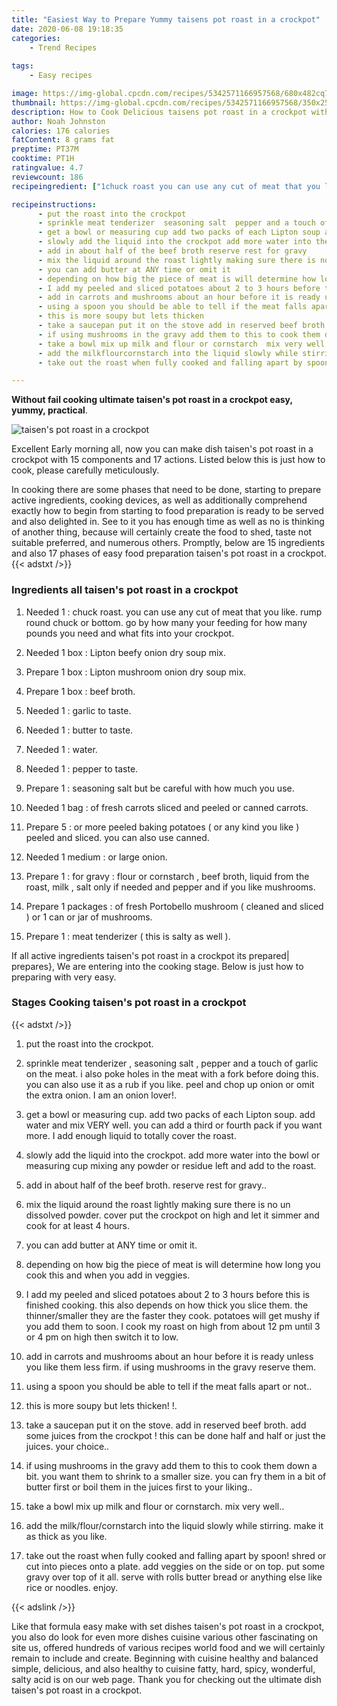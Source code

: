```yaml
---
title: "Easiest Way to Prepare Yummy taisens pot roast in a crockpot"
date: 2020-06-08 19:18:35
categories:
    - Trend Recipes
    
tags:
    - Easy recipes

image: https://img-global.cpcdn.com/recipes/5342571166957568/680x482cq70/taisens-pot-roast-in-a-crockpot-recipe-main-photo.jpg
thumbnail: https://img-global.cpcdn.com/recipes/5342571166957568/350x250cq70/taisens-pot-roast-in-a-crockpot-recipe-main-photo.jpg
description: How to Cook Delicious taisens pot roast in a crockpot with 15 ingredients and 17 stages of easy cooking.
author: Noah Johnston
calories: 176 calories
fatContent: 8 grams fat
preptime: PT37M
cooktime: PT1H
ratingvalue: 4.7
reviewcount: 186
recipeingredient: ["1chuck roast you can use any cut of meat that you like rump round chuck or bottom go by how many your feeding for how many pounds you need and what fits into your crockpot", "1 boxLipton beefy onion dry soup mix", "1 boxLipton mushroom onion dry soup mix", "1 boxbeef broth", "1garlic to taste", "1butter to taste", "1water", "1pepper to taste", "1seasoning salt but be careful with how much you use", "1 bagof fresh carrots sliced and peeled or canned carrots", "5or more peeled baking potatoes  or any kind you like  peeled and sliced  you can also use canned", "1 mediumor large onion", "1for gravy  flour or cornstarch  beef broth liquid from the roast  milk  salt only if needed and pepper and if you like mushrooms", "1 packagesof fresh Portobello mushroom  cleaned and sliced  or 1 can or jar of mushrooms", "1meat tenderizer  this is salty as well "]

recipeinstructions: 
      - put the roast into the crockpot 
      - sprinkle meat tenderizer  seasoning salt  pepper and a touch of garlic on the meat i also poke holes in the meat with a fork before doing this you can also use it as a rub if you like peel and chop up onion or omit the extra onion I am an onion lover 
      - get a bowl or measuring cup add two packs of each Lipton soup add water and mix VERY well you can add a third or fourth pack if you want more I add enough liquid to totally cover the roast 
      - slowly add the liquid into the crockpot add more water into the bowl or measuring cup mixing any powder or residue left and add to the roast 
      - add in about half of the beef broth reserve rest for gravy 
      - mix the liquid around the roast lightly making sure there is no un dissolved powder cover put the crockpot on high and let it simmer and cook for at least 4 hours 
      - you can add butter at ANY time or omit it 
      - depending on how big the piece of meat is will determine how long you cook this and when you add in veggies 
      - I add my peeled and sliced potatoes about 2 to 3 hours before this is finished cooking  this also depends on how thick you slice them the thinnersmaller they are the faster they cook potatoes will get mushy if you add them to soon I cook my roast on high from about 12 pm until 3 or 4 pm on high then switch it to low 
      - add in carrots and mushrooms about an hour before it is ready unless you like them less firm if using mushrooms in the gravy reserve them 
      - using a spoon you should be able to tell if the meat falls apart or not 
      - this is more soupy but lets thicken  
      - take a saucepan put it on the stove add in reserved beef broth  add some juices from the crockpot  this can be done half and half or just the juices your choice 
      - if using mushrooms in the gravy add them to this to cook them down a bit you want them to shrink to a smaller size you can fry them in a bit of butter first or boil them in the juices first to your liking 
      - take a bowl mix up milk and flour or cornstarch  mix very well 
      - add the milkflourcornstarch into the liquid slowly while stirring  make it as thick as you like 
      - take out the roast when fully cooked and falling apart by spoon shred or cut into pieces onto a plate  add veggies on the side or on top put some gravy over top of it all serve with rolls butter bread or anything else like rice or noodles  enjoy

---
```




**Without fail cooking ultimate taisen&#39;s pot roast in a crockpot easy, yummy, practical**. 


![taisen&#39;s pot roast in a crockpot](https://img-global.cpcdn.com/recipes/5342571166957568/680x482cq70/taisens-pot-roast-in-a-crockpot-recipe-main-photo.jpg "taisen&#39;s pot roast in a crockpot")




Excellent Early morning all, now you can make dish taisen&#39;s pot roast in a crockpot with 15 components and 17 actions. Listed below this is just how to cook, please carefully meticulously.

In cooking there are some phases that need to be done, starting to prepare active ingredients, cooking devices, as well as additionally comprehend exactly how to begin from starting to food preparation is ready to be served and also delighted in. See to it you has enough time as well as no is thinking of another thing, because will certainly create the food to shed, taste not suitable preferred, and numerous others. Promptly, below are 15 ingredients and also 17 phases of easy food preparation taisen&#39;s pot roast in a crockpot.
{{< adstxt />}}

### Ingredients all taisen&#39;s pot roast in a crockpot


1. Needed 1 : chuck roast. you can use any cut of meat that you like. rump round chuck or bottom. go by how many your feeding for how many pounds you need and what fits into your crockpot.

1. Needed 1 box : Lipton beefy onion dry soup mix.

1. Prepare 1 box : Lipton mushroom onion dry soup mix.

1. Prepare 1 box : beef broth.

1. Needed 1 : garlic to taste.

1. Needed 1 : butter to taste.

1. Needed 1 : water.

1. Needed 1 : pepper to taste.

1. Prepare 1 : seasoning salt but be careful with how much you use.

1. Needed 1 bag : of fresh carrots sliced and peeled or canned carrots.

1. Prepare 5 : or more peeled baking potatoes ( or any kind you like ) peeled and sliced.  you can also use canned.

1. Needed 1 medium : or large onion.

1. Prepare 1 : for gravy : flour or cornstarch , beef broth, liquid from the roast,  milk , salt only if needed and pepper and if you like mushrooms.

1. Prepare 1 packages : of fresh Portobello mushroom ( cleaned and sliced ) or 1 can or jar of mushrooms.

1. Prepare 1 : meat tenderizer ( this is salty as well ).



If all active ingredients taisen&#39;s pot roast in a crockpot its prepared| prepares}, We are entering into the cooking stage. Below is just how to preparing with very easy.

### Stages Cooking taisen&#39;s pot roast in a crockpot

{{< adstxt />}}


1. put the roast into the crockpot.



1. sprinkle meat tenderizer , seasoning salt , pepper and a touch of garlic on the meat. i also poke holes in the meat with a fork before doing this. you can also use it as a rub if you like. peel and chop up onion or omit the extra onion. I am an onion lover!.



1. get a bowl or measuring cup. add two packs of each Lipton soup. add water and mix VERY well. you can add a third or fourth pack if you want more. I add enough liquid to totally cover the roast.



1. slowly add the liquid into the crockpot. add more water into the bowl or measuring cup mixing any powder or residue left and add to the roast.



1. add in about half of the beef broth. reserve rest for gravy..



1. mix the liquid around the roast lightly making sure there is no un dissolved powder. cover put the crockpot on high and let it simmer and cook for at least 4 hours.



1. you can add butter at ANY time or omit it.



1. depending on how big the piece of meat is will determine how long you cook this and when you add in veggies.



1. I add my peeled and sliced potatoes about 2 to 3 hours before this is finished cooking.  this also depends on how thick you slice them. the thinner/smaller they are the faster they cook. potatoes will get mushy if you add them to soon. I cook my roast on high from about 12 pm until 3 or 4 pm on high then switch it to low.



1. add in carrots and mushrooms about an hour before it is ready unless you like them less firm. if using mushrooms in the gravy reserve them.



1. using a spoon you should be able to tell if the meat falls apart or not..



1. this is more soupy but lets thicken! !.



1. take a saucepan put it on the stove. add in reserved beef broth.  add some juices from the crockpot ! this can be done half and half or just the juices. your choice..



1. if using mushrooms in the gravy add them to this to cook them down a bit. you want them to shrink to a smaller size. you can fry them in a bit of butter first or boil them in the juices first to your liking..



1. take a bowl mix up milk and flour or cornstarch.  mix very well..



1. add the milk/flour/cornstarch into the liquid slowly while stirring.  make it as thick as you like.



1. take out the roast when fully cooked and falling apart by spoon! shred or cut into pieces onto a plate.  add veggies on the side or on top. put some gravy over top of it all. serve with rolls butter bread or anything else like rice or noodles.  enjoy.





{{< adslink />}}

Like that formula easy make with set dishes taisen&#39;s pot roast in a crockpot, you also do look for even more dishes cuisine various other fascinating on site us, offered hundreds of various recipes world food and we will certainly remain to include and create. Beginning with cuisine healthy and balanced simple, delicious, and also healthy to cuisine fatty, hard, spicy, wonderful, salty acid is on our web page. Thank you for checking out the ultimate dish taisen&#39;s pot roast in a crockpot.

